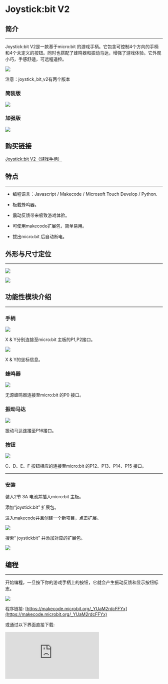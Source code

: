 # Joystick:bit V2

## 简介
---
Joystick:bit V2是一款基于micro:bit 的游戏手柄。它包含可控制4个方向的手柄和4个未定义的按钮。同时也搭配了蜂鸣器和振动马达，增强了游戏体验。它外观小巧，手感舒适，可远程遥控。

![](./images/joystick_v2_01.png)

注意：joystick_bit_v2有两个版本

### 简装版

![](./images/joystick_v2_02.png)

### 加强版

![](./images/joystick_v2_03.png)

## 购买链接
[Joystick:bit V2（游戏手柄）](https://item.taobao.com/item.htm?ft=t&id=582662338443)

## 特点
---
- 编程语言：Javascript / Makecode / Microsoft Touch Develop / Python.

- 板载蜂鸣器。

- 震动反馈带来极致游戏体验。

- 可使用makecode扩展包，简单易用。

- 拔出micro:bit 后自动断电。



## 外形与尺寸定位

---

![](./images/joystick_v2_15.png)

![](./images/joystick_v2_04.png)


## 功能性模块介绍
---

### 手柄

![](./images/joystick_v2_05.png)

 X & Y分别连接至micro:bit 主板的P1,P2接口。

 ![](./images/joystick_v2_16.png)

 X & Y的坐标信息。

### 蜂鸣器

![](./images/joystick_v2_06.png)

无源蜂鸣器连接至micro:bit 的P0 接口。

### 振动马达

![](./images/joystick_v2_07.png)

振动马达连接至P16接口。

### 按钮

![](./images/joystick_v2_08.png)

 C、D、E、F 按钮相应的连接至micro:bit 的P12、P13、P14、P15 接口。




---
### 安装

装入2节 3A 电池并插入micro:bit 主板。

添加“joystick:bit” 扩展包。

进入makecode并且创建一个新项目，点击扩展。

![](./images/joystick_v2_09.png)

搜索“ joystickbit” 并添加对应的扩展包。

![](./images/joystick_v2_10.png)


## 编程
---

开始编程，一旦按下你的游戏手柄上的按钮，它就会产生振动反馈和显示按钮标志。

![](./images/joystick_v2_11.png)

程序链接: [https://makecode.microbit.org/_YUaM2rdcFFYx](https://makecode.microbit.org/_YUaM2rdcFFYx)

或通过以下界面直接下载:
<div
    style={{
        position: 'relative',
        paddingBottom: '60%',
        overflow: 'hidden',
    }}
>
    <iframe
        src="https://makecode.microbit.org/_DL87DfRpaL7z"
        frameborder="0"
        sandbox="allow-popups allow-forms allow-scripts allow-same-origin"
        style={{
            position: 'absolute',
            width: '100%',
            height: '100%',
        }}
    />
</div>

## 结果

当下载完成后，打开电源开关，系统提示音响起。

按下C，D,  E 或F按钮，手柄都会振动一次。

## 案例一 电子琴
---

![](./images/joystick_v2_12.png)

程序链接: [https://makecode.microbit.org/_DHgcRfb6oJp5](https://makecode.microbit.org/_DHgcRfb6oJp5)

或通过以下界面直接下载:
<div
    style={{
        position: 'relative',
        paddingBottom: '60%',
        overflow: 'hidden',
    }}
>
    <iframe
        src="https://makecode.microbit.org/_DL87DfRpaL7z"
        frameborder="0"
        sandbox="allow-popups allow-forms allow-scripts allow-same-origin"
        style={{
            position: 'absolute',
            width: '100%',
            height: '100%',
        }}
    />
</div>
## 结果

通过摇杆和按键控制joystick:bit发出音调。

## 案例二 方向指示器
---

![](./images/joystick_v2_13.png)

程序链接: [https://makecode.microbit.org/_YVdggwifHWEm](https://makecode.microbit.org/_YVdggwifHWEm)

或通过以下界面直接下载:
<div
    style={{
        position: 'relative',
        paddingBottom: '60%',
        overflow: 'hidden',
    }}
>
    <iframe
        src="https://makecode.microbit.org/_YVdggwifHWEm"
        frameborder="0"
        sandbox="allow-popups allow-forms allow-scripts allow-same-origin"
        style={{
            position: 'absolute',
            width: '100%',
            height: '100%',
        }}
    />
</div>

## 结果

通过摇杆控制micro:bit的LED矩阵显示的箭头方向。

## 案例三 LED控制器
---

![](./images/joystick_v2_14.png)

程序链接: [https://makecode.microbit.org/_KPMW36Pq0aLm](https://makecode.microbit.org/_KPMW36Pq0aLm)

或通过以下界面直接下载:
<div
    style={{
        position: 'relative',
        paddingBottom: '60%',
        overflow: 'hidden',
    }}
>
    <iframe
        src="https://makecode.microbit.org/_DL87DfRpaL7z"
        frameborder="0"
        sandbox="allow-popups allow-forms allow-scripts allow-same-origin"
        style={{
            position: 'absolute',
            width: '100%',
            height: '100%',
        }}
    />
</div>

## 结果

通过摇杆控制micro:bit的LED显示位置。

## 遥控小车案例请参照以下链接：

[遥控cutebot小车](https://www.elecfreaks.com/learn-cn/microbitKit/smart_cutebot/cutebot_case13.html)

[遥控天蓬智能车](https://www.elecfreaks.com/learn-cn/microbitKit/TPbot_tianpeng/TPBot_tianpeng_case_14.html)



## 更多信息
---

若想获取更多信息，请查看：http://www.elecfreaks.com
